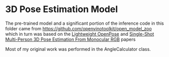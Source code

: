 # 3D Pose Estimation Model

The pre-trained model and a significant portion of the inference code in this folder came from https://github.com/openvinotoolkit/open_model_zoo which in turn was based on the [Lightweight OpenPose](https://arxiv.org/pdf/1811.12004.pdf) and [Single-Shot Multi-Person 3D Pose Estimation From Monocular RGB](https://arxiv.org/pdf/1712.03453.pdf) papers

Most of my original work was performed in the AngleCalculator class.
